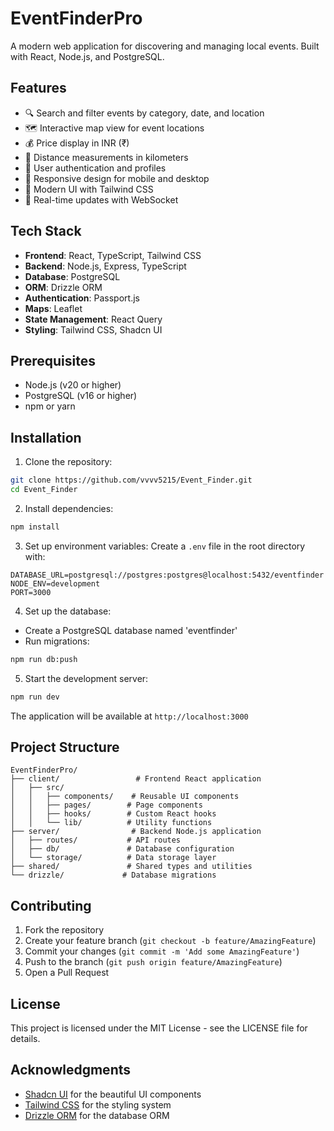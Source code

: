 # EventFinderPro

A modern web application for discovering and managing local events. Built with React, Node.js, and PostgreSQL.

## Features

- 🔍 Search and filter events by category, date, and location
- 🗺️ Interactive map view for event locations
- 💰 Price display in INR (₹)
- 📏 Distance measurements in kilometers
- 👥 User authentication and profiles
- 📱 Responsive design for mobile and desktop
- 🎨 Modern UI with Tailwind CSS
- 🔄 Real-time updates with WebSocket

## Tech Stack

- **Frontend**: React, TypeScript, Tailwind CSS
- **Backend**: Node.js, Express, TypeScript
- **Database**: PostgreSQL
- **ORM**: Drizzle ORM
- **Authentication**: Passport.js
- **Maps**: Leaflet
- **State Management**: React Query
- **Styling**: Tailwind CSS, Shadcn UI

## Prerequisites

- Node.js (v20 or higher)
- PostgreSQL (v16 or higher)
- npm or yarn

## Installation

1. Clone the repository:
```bash
git clone https://github.com/vvvv5215/Event_Finder.git
cd Event_Finder
```

2. Install dependencies:
```bash
npm install
```

3. Set up environment variables:
Create a `.env` file in the root directory with:
```
DATABASE_URL=postgresql://postgres:postgres@localhost:5432/eventfinder
NODE_ENV=development
PORT=3000
```

4. Set up the database:
- Create a PostgreSQL database named 'eventfinder'
- Run migrations:
```bash
npm run db:push
```

5. Start the development server:
```bash
npm run dev
```

The application will be available at `http://localhost:3000`

## Project Structure

```
EventFinderPro/
├── client/                 # Frontend React application
│   ├── src/
│   │   ├── components/    # Reusable UI components
│   │   ├── pages/        # Page components
│   │   ├── hooks/        # Custom React hooks
│   │   └── lib/          # Utility functions
├── server/                # Backend Node.js application
│   ├── routes/           # API routes
│   ├── db/               # Database configuration
│   └── storage/          # Data storage layer
├── shared/               # Shared types and utilities
└── drizzle/             # Database migrations
```

## Contributing

1. Fork the repository
2. Create your feature branch (`git checkout -b feature/AmazingFeature`)
3. Commit your changes (`git commit -m 'Add some AmazingFeature'`)
4. Push to the branch (`git push origin feature/AmazingFeature`)
5. Open a Pull Request

## License

This project is licensed under the MIT License - see the LICENSE file for details.

## Acknowledgments

- [Shadcn UI](https://ui.shadcn.com/) for the beautiful UI components
- [Tailwind CSS](https://tailwindcss.com/) for the styling system
- [Drizzle ORM](https://orm.drizzle.team/) for the database ORM